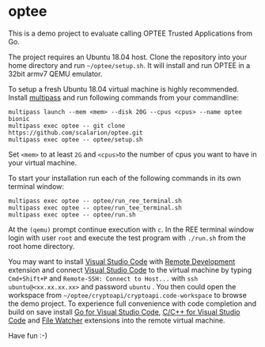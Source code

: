 # optee

This is a demo project to evaluate calling OPTEE Trusted Applications from Go.

The project requires an Ubuntu 18.04 host. Clone the repository into your home directory and run ```~/optee/setup.sh```. It will install and run OPTEE in a 32bit armv7 QEMU emulator.

To setup a fresh Ubuntu 18.04 virtual machine is highly recommended. Install [multipass](https://multipass.run) and run following commands from your commandline:

```
multipass launch --mem <mem> --disk 20G --cpus <cpus> --name optee bionic
multipass exec optee -- git clone https://github.com/scalarion/optee.git
multipass exec optee -- optee/setup.sh
```

Set ```<mem>``` to at least ```2G``` and ```<cpus>```to the number of cpus you want to have in your virtual machine. 

To start your installation run each of the following commands in its own terminal window:

```
multipass exec optee -- optee/run_ree_terminal.sh
multipass exec optee -- optee/run_tee_terminal.sh
multipass exec optee -- optee/run.sh
```

At the ```(qemu)``` prompt continue execution with ```c```. In the REE terminal window login with user ```root``` and execute the test program with ```./run.sh``` from the root home directory.

You may want to install [Visual Studio Code](https://code.visualstudio.com) with [Remote Development](https://marketplace.visualstudio.com/items?itemName=ms-vscode-remote.vscode-remote-extensionpack) extension and connect [Visual Studio Code](https://code.visualstudio.com) to the virtual machine by typing ```Cmd+Shift+P``` and ```Remote-SSH: Connect to Host...``` with ```ssh ubuntu@<xx.xx.xx.xx>``` and password ```ubuntu``` . You then could open the workspace from ```~/optee/cryptoapi/cryptoapi.code-workspace``` to browse the demo project. To experience full convenience with code completion and build on save install [Go for Visual Studio Code](https://marketplace.visualstudio.com/items?itemName=golang.Go), [C/C++ for Visual Studio Code](https://marketplace.visualstudio.com/items?itemName=ms-vscode.cpptools) and [File Watcher](https://marketplace.visualstudio.com/items?itemName=appulate.filewatcher) extensions into the remote virtual machine.

Have fun :-)
